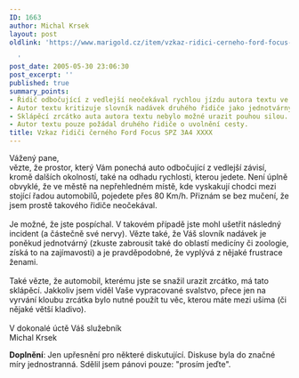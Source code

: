 ```yaml
---
ID: 1663
author: Michal Krsek
layout: post
oldlink: 'https://www.marigold.cz/item/vzkaz-ridici-cerneho-ford-focus-spz-3a4-xxxx

  '
post_date: 2005-05-30 23:06:30
post_excerpt: ''
published: true
summary_points:
- Řidič odbočující z vedlejší neočekával rychlou jízdu autora textu ve městě.
- Autor textu kritizuje slovník nadávek druhého řidiče jako jednotvárný a frustrovaný.
- Sklápěcí zrcátko auta autora textu nebylo možné urazit pouhou silou.
- Autor textu pouze požádal druhého řidiče o uvolnění cesty.
title: Vzkaz řidiči černého Ford Focus SPZ 3A4 XXXX
---
```


<p>Vážený pane,<br />vězte, že prostor, který Vám ponechá auto odbočující z vedlejší závisí, kromě dalších okolností, také na odhadu rychlosti, kterou jedete. Není úplně obvyklé, že ve městě na nepřehledném místě, kde vyskakují chodci mezi stojící řadou automobilů, pojedete přes 80 Km/h. Přiznám se bez mučení, že jsem prostě takového řidiče neočekával. <br /><br />Je možné, že jste pospíchal. V takovém případě jste mohl ušetřit následný incident (a částečně své nervy). Vězte také, že Váš slovník nadávek je poněkud jednotvárný (zkuste zabrousit také do oblastí medicíny či zoologie, získá to na zajímavosti) a je pravděpodobné, že vyplývá z nějaké frustrace ženami.<br /><br />Také vězte, že automobil, kterému jste se snažil urazit zrcátko, má tato sklápěcí. Jakkoliv jsem viděl Vaše vypracované svalstvo, přece jen na vyrvání kloubu zrcátka bylo nutné použít tu věc, kterou máte mezi ušima (či nějaké větší kladivo). <br /><br />V dokonalé úctě Váš služebník<br />Michal Krsek</p>

<p><strong>Doplnění</strong>: Jen upřesnění pro některé diskutující. Diskuse byla do značné míry jednostranná. Sdělil jsem pánovi pouze: "prosím jeďte".
</p>